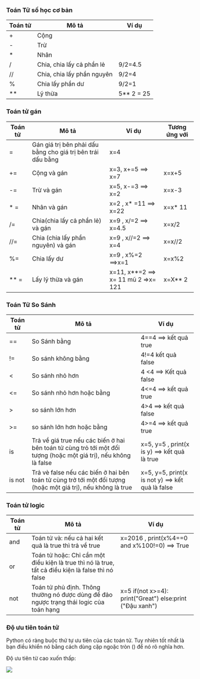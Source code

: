 ### Toán Tử số học cơ bản

|Toán tử|Mô tả| Ví dụ|
|--|--|--|
| + | Cộng |
| - | Trừ|
| * | Nhân|
| / | Chia, chia lấy cả phần lẻ |9/2=4.5|
| //| Chia, chia lấy phần nguyên |9/2=4|
|% | Chia lấy phần dư | 9/2=1|
| ** | Lỹ thừa | 5** 2 = 25|


### Toán tử gán

|Toán tử|Mô tả| Ví dụ|Tương ứng với|
|--|--|--|--|
| =| Gán giá trị bên phải dấu bằng cho giá trị bên trái dấu bằng| x=4|
|+=| Cộng và gán| x=3, x+=5 ==> x=7| x=x+5|
|-=| Trừ và gán| x=5, x-=3 ==> x=2| x=x-3|
|* =| Nhân và gán| x=2 , x* =11 ==> x=22 | x=x* 11|
| /=| Chia(chia lấy cả phần lẻ) và gán| x=9 , x/=2 ==> x=4.5| x=x/2|
|//=| Chia (chia lấy phần nguyên) và gán| x=9 , x//=2 ==> x=4| x=x//2|
|%=| Chia lấy dư| x=9 , x%=2 ==>x=1| x=x%2|
| ** =| Lấy lỹ thừa và gán| x=11, x**=2 ==> x= 11 mũ 2 =>x= 121|x=X** 2|

### Toán Tử So Sánh

|Toán tử|Mô tả| Ví dụ|
|--|--|--|
|==| So Sánh bằng| 4==4 ==> kết quả true|
|!=| So sánh không bằng| 4!=4 kết quả false|
|<| So sánh nhỏ hơn | 4 <4 ==> Kết quả false|
|<=| So sánh nhỏ hơn hoặc bằng| 4<=4 ==> kết quả true|
|>| so sánh lớn hơn | 4>4 ==> kết quả false|
|>=| so sánh lớn hơn hoặc bằng | 4>=4 ==> kết quả true|
| is| Trả về giá true nếu các biến ở hai bên toán tử cùng trỏ tới một đối tượng (hoặc một giá trị), nếu không là false| x=5, y=5 , print(x is y) ==> kết quả là true|
|is not| Trả vè false nếu các biến ở hai bên toán tử cùng trở tới một đối tượng (hoặc một giá trị), nếu không là true| x=5, y=5, print(x is not y) ==> kết quả là false|

### Toán tử logic

|Toán tử|Mô tả| Ví dụ|
|--|--|--|
| and| Toán tử và: nếu cả hai kết quả là true thì trả về true | x=2016 , print(x%4==0 and x%100!=0) ==> True|
| or | Toán tử hoặc: Chỉ cần một điều kiện là true thì nó là true, tất cả điều kiện là false thì nó false| 
| not| Toán tử phủ định. Thông thường nó được dùng để đảo ngược trạng thái logic của toán hạng| x=5   if(not x>=4):  print("Great")   else:print ("Đậu xanh")|


### Độ ưu tiên toán tử

Python có ràng buộc thứ tự ưu tiên của các toán tử. Tuy nhiên tốt nhất là bạn điều khiển nó bằng cách dùng cặp ngoặc tròn () để nó rõ nghĩa hơn.

Độ ưu tiên từ cao xuốn thấp:

<img src="https://i.imgur.com/zZdlwDg.jpg">


